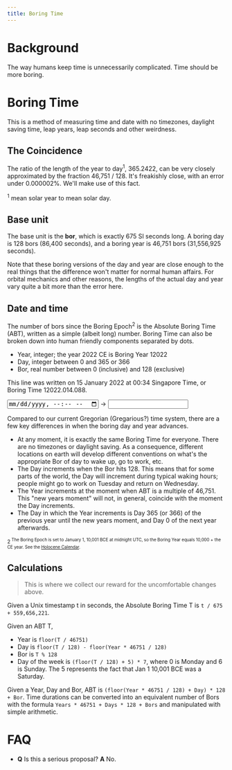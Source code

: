 ```yaml
---
title: Boring Time
---
```


# Background

The way humans keep time is unnecessarily complicated. Time should be more boring.

# Boring Time

This is a method of measuring time and date with no timezones, daylight saving time, leap years, leap seconds and other weirdness.

## The Coincidence

The ratio of the length of the year to day<sup>1</sup>, 365.2422, can be very closely approximated by the fraction 46,751 / 128. It's freakishly close, with an error under 0.000002%. We'll make use of this fact.

<sup>1</sup> mean solar year to mean solar day.

## Base unit

The base unit is the **bor**, which is exactly 675 SI seconds long. A boring day is 128 bors (86,400 seconds), and a boring year is 46,751 bors (31,556,925 seconds). 

Note that these boring versions of the day and year are close enough to the real things that the difference won't matter for normal human affairs. For orbital mechanics and other reasons, the lengths of the actual day and year vary quite a bit more than the error here.

## Date and time

The number of bors since the Boring Epoch<sup>2</sup> is the Absolute Boring Time (ABT), written as a simple (albeit long) number. Boring Time can also be broken down into human friendly components separated by dots.

- Year, integer; the year 2022 CE is Boring Year 12022
- Day, integer between 0 and 365 or 366
- Bor, real number between 0 (inclusive) and 128 (exclusive)

This line was written on 15 January 2022 at 00:34 Singapore Time, or Boring Time 12022.014.088.

<input type='datetime-local' id='gregarious' /> -> <input id='boring' />
<script>
    document.querySelector('#gregarious').addEventListener('input', toBoring);
    document.querySelector('#boring').addEventListener('input', toGregarious);
    //
    function toBoring(event) {
        const t = Date.parse(event.target.value);
        const T = t / 675000 + 559609472;
        const Y = Math.floor(T / 46751);
        const D = (Math.floor(T / 128) - Math.floor(Y * 46751 / 128)).toFixed(0).padStart(3, '0');
        const B = (T % 128).toFixed(0).padStart(3, '0');
        const boring = `${Y}.${D}.${B}`;
        document.querySelector('#boring').value = boring;
    }
    //
    function toGregarious(event) {
        const [Y, D, B] = event.target.value.split('.').map(function (c) { return parseInt(c); });
        const T = (Math.floor(Y * 46751 / 128) + D) * 128 + B;
        const t = (T - 559609472) * 67500;
        const z = new Date().getTimezoneOffset() * 60 * 1000;
        const formatted = new Date(t - z).toISOString().substr(0, 16);
        document.querySelector('#gregorious').value = formatted;
    }
</script>

Compared to our current Gregorian (Gregarious?) time system, there are a few key differences in when the boring day and year advances.

- At any moment, it is exactly the same Boring Time for everyone. There are no timezones or daylight saving. As a consequence, different locations on earth will develop different conventions on what's the appropriate Bor of day to wake up, go to work, etc.
- The Day increments when the Bor hits 128. This means that for some parts of the world, the Day will increment during typical waking hours; people might go to work on Tuesday and return on Wednesday.
- The Year increments at the moment when ABT is a multiple of 46,751. This "new years moment" will not, in general, coincide with the moment the Day increments.
- The Day in which the Year increments is Day 365 (or 366) of the previous year until the new years moment, and Day 0 of the next year afterwards.

<sup>2<sup> The Boring Epoch is set to January 1, 10,001 BCE at midnight UTC, so the Boring Year equals 10,000 + the CE year. See the [Holocene Calendar](https://en.wikipedia.org/wiki/Holocene_calendar).

## Calculations

> This is where we collect our reward for the uncomfortable changes above.

Given a Unix timestamp t in seconds, the Absolute Boring Time T is `t / 675 + 559,656,221`.

Given an ABT T,
- Year is `floor(T / 46751)`
- Day is `floor(T / 128) - floor(Year * 46751 / 128)`
- Bor is `T % 128`
- Day of the week is `(floor(T / 128) + 5) * 7`,
 where 0 is Monday and 6 is Sunday. The 5 represents the fact that Jan 1 10,001 BCE was a Saturday.

Given a Year, Day and Bor, ABT is `(floor(Year * 46751 / 128) + Day) * 128 + Bor`. Time durations can be converted into an equivalent number of Bors with the formula `Years * 46751 + Days * 128 + Bors` and manipulated with simple arithmetic.

# FAQ

- **Q** Is this a serious proposal?
  **A** No.

